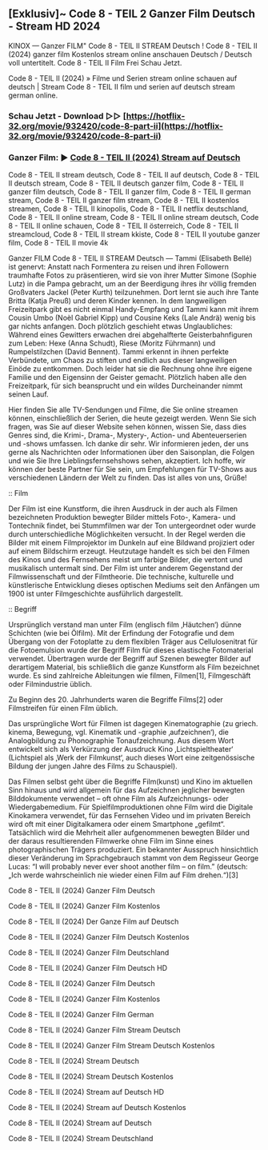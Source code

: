 ## [Exklusiv]~ Code 8 - TEIL 2 Ganzer Film Deutsch - Stream HD 2024

KINOX — Ganzer FILM" Code 8 - TEIL II STREAM Deutsch ! Code 8 - TEIL II (2024) ganzer film Kostenlos stream online anschauen Deutsch / Deutsch voll untertitelt. Code 8 - TEIL II Film Frei Schau Jetzt.

Code 8 - TEIL II (2024) » Filme und Serien stream online schauen auf deutsch | Stream Code 8 - TEIL II film und serien auf deutsch stream german online.

### **Schau Jetzt - Download ▷▷ [https://hotflix-32.org/movie/932420/code-8-part-ii](https://hotflix-32.org/movie/932420/code-8-part-ii)**

### **Ganzer Film: ▶️ [Code 8 - TEIL II (2024) Stream auf Deutsch](https://hotflix-32.org/movie/932420/code-8-part-ii)**

Code 8 - TEIL II stream deutsch, Code 8 - TEIL II auf deutsch, Code 8 - TEIL II deutsch stream, Code 8 - TEIL II deutsch ganzer film, Code 8 - TEIL II ganzer film deutsch, Code 8 - TEIL II ganzer film, Code 8 - TEIL II german stream, Code 8 - TEIL II ganzer film stream, Code 8 - TEIL II kostenlos streamen, Code 8 - TEIL II kinopolis, Code 8 - TEIL II netflix deutschland, Code 8 - TEIL II online stream, Code 8 - TEIL II online stream deutsch, Code 8 - TEIL II online schauen, Code 8 - TEIL II österreich, Code 8 - TEIL II streamcloud, Code 8 - TEIL II stream kkiste, Code 8 - TEIL II youtube ganzer film, Code 8 - TEIL II movie 4k

Ganzer FILM Code 8 - TEIL II STREAM Deutsch — Tammi (Elisabeth Bellé) ist genervt: Anstatt nach Formentera zu reisen und ihren Followern traumhafte Fotos zu präsentieren, wird sie von ihrer Mutter Simone (Sophie Lutz) in die Pampa gebracht, um an der Beerdigung ihres ihr völlig fremden Großvaters Jackel (Peter Kurth) teilzunehmen. Dort lernt sie auch ihre Tante Britta (Katja Preuß) und deren Kinder kennen. In dem langweiligen Freizeitpark gibt es nicht einmal Handy-Empfang und Tammi kann mit ihrem Cousin Umbo (Noèl Gabriel Kipp) und Cousine Keks (Lale Andrä) wenig bis gar nichts anfangen. Doch plötzlich geschieht etwas Unglaubliches: Während eines Gewitters erwachen drei abgehalfterte Geisterbahnfiguren zum Leben: Hexe (Anna Schudt), Riese (Moritz Führmann) und Rumpelstilzchen (David Bennent). Tammi erkennt in ihnen perfekte Verbündete, um Chaos zu stiften und endlich aus dieser langweiligen Einöde zu entkommen. Doch leider hat sie die Rechnung ohne ihre eigene Familie und den Eigensinn der Geister gemacht. Plötzlich haben alle den Freizeitpark, für sich beansprucht und ein wildes Durcheinander nimmt seinen Lauf.

Hier finden Sie alle TV-Sendungen und Filme, die Sie online streamen können, einschließlich der Serien, die heute gezeigt werden. Wenn Sie sich fragen, was Sie auf dieser Website sehen können, wissen Sie, dass dies Genres sind, die Krimi-, Drama-, Mystery-, Action- und Abenteuerserien und -shows umfassen. Ich danke dir sehr. Wir informieren jeden, der uns gerne als Nachrichten oder Informationen über den Saisonplan, die Folgen und wie Sie Ihre Lieblingsfernsehshows sehen, akzeptiert. Ich hoffe, wir können der beste Partner für Sie sein, um Empfehlungen für TV-Shows aus verschiedenen Ländern der Welt zu finden. Das ist alles von uns, Grüße!

:: Film

Der Film ist eine Kunstform, die ihren Ausdruck in der auch als Filmen bezeichneten Produktion bewegter Bilder mittels Foto-, Kamera- und Tontechnik findet, bei Stummfilmen war der Ton untergeordnet oder wurde durch unterschiedliche Möglichkeiten versucht. In der Regel werden die Bilder mit einem Filmprojektor im Dunkeln auf eine Bildwand projiziert oder auf einem Bildschirm erzeugt. Heutzutage handelt es sich bei den Filmen des Kinos und des Fernsehens meist um farbige Bilder, die vertont und musikalisch untermalt sind. Der Film ist unter anderem Gegenstand der Filmwissenschaft und der Filmtheorie. Die technische, kulturelle und künstlerische Entwicklung dieses optischen Mediums seit den Anfängen um 1900 ist unter Filmgeschichte ausführlich dargestellt.

:: Begriff

Ursprünglich verstand man unter Film (englisch film ‚Häutchen‘) dünne Schichten (wie bei Ölfilm). Mit der Erfindung der Fotografie und dem Übergang von der Fotoplatte zu dem flexiblen Träger aus Cellulosenitrat für die Fotoemulsion wurde der Begriff Film für dieses elastische Fotomaterial verwendet. Übertragen wurde der Begriff auf Szenen bewegter Bilder auf derartigem Material, bis schließlich die ganze Kunstform als Film bezeichnet wurde. Es sind zahlreiche Ableitungen wie filmen, Filmen[1], Filmgeschäft oder Filmindustrie üblich.

Zu Beginn des 20. Jahrhunderts waren die Begriffe Films[2] oder Filmstreifen für einen Film üblich.

Das ursprüngliche Wort für Filmen ist dagegen Kinematographie (zu griech. kinema, Bewegung, vgl. Kinematik und -graphie ‚aufzeichnen‘), die Analogbildung zu Phonographie Tonaufzeichnung. Aus diesem Wort entwickelt sich als Verkürzung der Ausdruck Kino ‚Lichtspieltheater‘ (Lichtspiel als ‚Werk der Filmkunst‘, auch dieses Wort eine zeitgenössische Bildung der jungen Jahre des Films zu Schauspiel).

Das Filmen selbst geht über die Begriffe Film(kunst) und Kino im aktuellen Sinn hinaus und wird allgemein für das Aufzeichnen jeglicher bewegten Bilddokumente verwendet – oft ohne Film als Aufzeichnungs- oder Wiedergabemedium. Für Spielfilmproduktionen ohne Film wird die Digitale Kinokamera verwendet, für das Fernsehen Video und im privaten Bereich wird oft mit einer Digitalkamera oder einem Smartphone „gefilmt“. Tatsächlich wird die Mehrheit aller aufgenommenen bewegten Bilder und der daraus resultierenden Filmwerke ohne Film im Sinne eines photographischen Trägers produziert. Ein bekannter Ausspruch hinsichtlich dieser Veränderung im Sprachgebrauch stammt von dem Regisseur George Lucas: “I will probably never ever shoot another film – on film.” (deutsch: „Ich werde wahrscheinlich nie wieder einen Film auf Film drehen.“)[3]

Code 8 - TEIL II (2024) Ganzer Film Deutsch

Code 8 - TEIL II (2024) Ganzer Film Kostenlos

Code 8 - TEIL II (2024) Der Ganze Film auf Deutsch

Code 8 - TEIL II (2024) Ganzer Film Deutsch Kostenlos

Code 8 - TEIL II (2024) Ganzer Film Deutschland

Code 8 - TEIL II (2024) Ganzer Film Deutsch HD

Code 8 - TEIL II (2024) Ganzer Film Deutsch

Code 8 - TEIL II (2024) Ganzer Film Kostenlos

Code 8 - TEIL II (2024) Ganzer Film German

Code 8 - TEIL II (2024) Ganzer Film Stream Deutsch

Code 8 - TEIL II (2024) Ganzer Film Stream Deutsch Kostenlos

Code 8 - TEIL II (2024) Stream Deutsch

Code 8 - TEIL II (2024) Stream Deutsch Kostenlos

Code 8 - TEIL II (2024) Stream auf Deutsch HD

Code 8 - TEIL II (2024) Stream auf Deutsch Kostenlos

Code 8 - TEIL II (2024) Stream auf Deutsch

Code 8 - TEIL II (2024) Stream Deutschland
